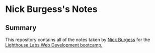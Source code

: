 # Nick Burgess's Notes

## Summary
This repository contains all of the notes taken by [Nick Burgess](https://github.com/nicholasburgess17) for the [Lighthouse Labs Web Development bootcamp.](https://www.lighthouselabs.ca/en/web-development-bootcamp)


